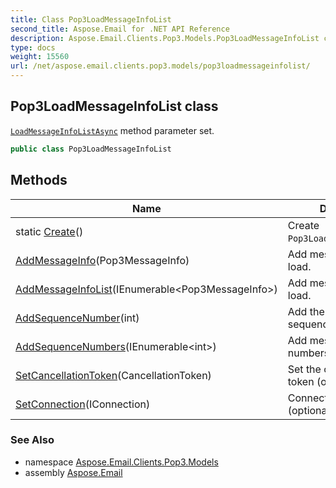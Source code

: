 ```yaml
---
title: Class Pop3LoadMessageInfoList
second_title: Aspose.Email for .NET API Reference
description: Aspose.Email.Clients.Pop3.Models.Pop3LoadMessageInfoList class. LoadMessageInfoListAsync method parameter set
type: docs
weight: 15560
url: /net/aspose.email.clients.pop3.models/pop3loadmessageinfolist/
---
```

## Pop3LoadMessageInfoList class

[`LoadMessageInfoListAsync`](../../aspose.email.clients.pop3/iasyncpop3client/loadmessageinfolistasync/) method parameter set.

```csharp
public class Pop3LoadMessageInfoList
```

## Methods

| Name | Description |
| --- | --- |
| static [Create](../../aspose.email.clients.pop3.models/pop3loadmessageinfolist/create/)() | Create `Pop3LoadMessageInfoList`. |
| [AddMessageInfo](../../aspose.email.clients.pop3.models/pop3loadmessageinfolist/addmessageinfo/)(Pop3MessageInfo) | Add message info to load. |
| [AddMessageInfoList](../../aspose.email.clients.pop3.models/pop3loadmessageinfolist/addmessageinfolist/)(IEnumerable&lt;Pop3MessageInfo&gt;) | Add message info list to load. |
| [AddSequenceNumber](../../aspose.email.clients.pop3.models/pop3loadmessageinfolist/addsequencenumber/)(int) | Add the message sequence number. |
| [AddSequenceNumbers](../../aspose.email.clients.pop3.models/pop3loadmessageinfolist/addsequencenumbers/)(IEnumerable&lt;int&gt;) | Add message sequence numbers. |
| [SetCancellationToken](../../aspose.email.clients.pop3.models/pop3loadmessageinfolist/setcancellationtoken/)(CancellationToken) | Set the cancellation token (optional). |
| [SetConnection](../../aspose.email.clients.pop3.models/pop3loadmessageinfolist/setconnection/)(IConnection) | Connection to a server (optional). |

### See Also

* namespace [Aspose.Email.Clients.Pop3.Models](../../aspose.email.clients.pop3.models/)
* assembly [Aspose.Email](../../)


